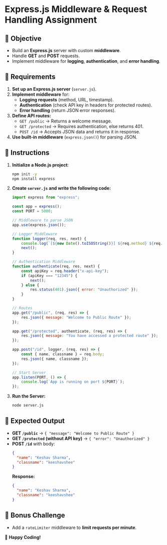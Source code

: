 # Express.js Middleware & Request Handling Assignment

## 📌 Objective
- Build an **Express.js** server with custom **middleware**.
- Handle **GET** and **POST** requests.
- Implement middleware for **logging**, **authentication**, and **error handling**.

## 📜 Requirements
1. **Set up an Express.js server** (`server.js`).
2. **Implement middleware** for:
   - **Logging requests** (method, URL, timestamp).
   - **Authentication** (check API key in headers for protected routes).
   - **Error handling** (return JSON error responses).
3. **Define API routes:**
   - `GET /public` → Returns a welcome message.
   - `GET /protected` → Requires authentication, else returns 401.
   - `POST /id` → Accepts JSON data and returns it in response.
4. **Use built-in middleware** (`express.json()`) for parsing JSON.

## 🚀 Instructions
1. **Initialize a Node.js project**:
   ```sh
   npm init -y
   npm install express
   ```
2. **Create `server.js` and write the following code:**
   ```javascript
   import express from "express";
   
   const app = express();
   const PORT = 5000;
   
   // Middleware to parse JSON
   app.use(express.json());
   
   // Logger Middleware
   function logger(req, res, next) {
       console.log(`[${new Date().toISOString()}] ${req.method} ${req.url}`);
       next();
   }
   
   // Authentication Middleware
   function authenticate(req, res, next) {
       const apiKey = req.header("x-api-key");
       if (apiKey === "12345") {
           next();
       } else {
           res.status(401).json({ error: "Unauthorized" });
       }
   }
   
   // Routes
   app.get("/public", (req, res) => {
       res.json({ message: "Welcome to Public Route" });
   });
   
   app.get("/protected", authenticate, (req, res) => {
       res.json({ message: "You have accessed a protected route" });
   });
   
   app.post("/id", logger, (req, res) => {
       const { name, classname } = req.body;
       res.json({ name, classname });
   });
   
   // Start Server
   app.listen(PORT, () => {
       console.log(`App is running on port ${PORT}`);
   });
   ```

3. **Run the Server:**
   ```sh
   node server.js
   ```

## 🎯 Expected Output
- **GET `/public`** → `{ "message": "Welcome to Public Route" }`
- **GET `/protected` (without API key)** → `{ "error": "Unauthorized" }`
- **POST `/id`** with body:
  ```json
  {
    "name": "Keshav Sharma",
    "classname": "keeshavshee"
  }
  ```
  **Response:**
  ```json
  {
    "name": "Keshav Sharma",
    "classname": "keeshavshee"
  }
  ```

## 📌 Bonus Challenge
- Add a `rateLimiter` middleware to **limit requests per minute**.

🚀 **Happy Coding!**


